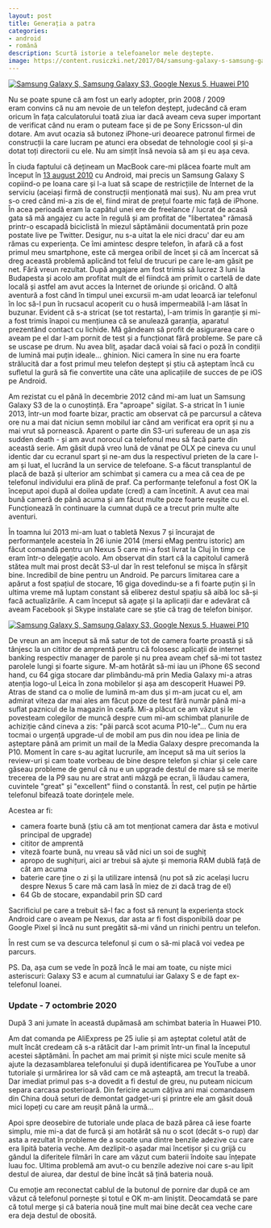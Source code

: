 ```yaml
---
layout: post
title: Generația a patra
categories:
- android
- română
description: Scurtă istorie a telefoanelor mele deștepte.
image: https://content.rusiczki.net/2017/04/samsung-galaxy-s-samsung-galaxy-s3-nexus-5-huawei-p10-980x350.jpg
---
```

[![Samsung Galaxy S, Samsung Galaxy S3, Google Nexus 5, Huawei P10](https://content.rusiczki.net/2017/04/samsung-galaxy-s-samsung-galaxy-s3-nexus-5-huawei-p10-980x350.jpg)](https://content.rusiczki.net/2017/04/samsung-galaxy-s-samsung-galaxy-s3-nexus-5-huawei-p10.jpg)

Nu se poate spune că am fost un early adopter, prin 2008 / 2009 eram convins că nu am nevoie de un telefon deștept, judecând că eram oricum în fața calculatorului toată ziua iar dacă aveam ceva super important de verificat când nu eram o puteam face și de pe Sony Ericsson-ul din dotare. Am avut ocazia să butonez iPhone-uri deoarece patronul firmei de construcții la care lucram pe atunci era obsedat de tehnologie cool și și-a dotat toți directorii cu ele. Nu am simțit însă nevoia să am și eu așa ceva.

În ciuda faptului că dețineam un MacBook care-mi plăcea foarte mult am început în [13 august 2010](https://www.rusiczki.net/2010/08/19/rusiczki-net-now-100-more-mobile-friendly/) cu Android, mai precis un Samsung Galaxy S copiind-o pe Ioana care și l-a luat să scape de restricțiile de Internet de la serviciu (aceiași firmă de construcții menționată mai sus). Nu am prea vrut s-o cred când mi-a zis de el, fiind mirat de prețul foarte mic față de iPhone. În acea perioadă eram la capătul unei ere de freelance / lucrat de acasă gata să mă angajez cu acte în regulă și am profitat de "libertatea" rămasă printr-o escapadă biciclistă în miezul săptămânii documentată prin poze postate live pe Twitter. Desigur, nu s-a uitat la ele nici dracu' dar eu am rămas cu experiența. Ce îmi amintesc despre telefon, în afară că a fost primul meu smartphone, este că mergea oribil de încet și că am încercat să dreg această problemă aplicând tot felul de trucuri pe care le-am găsit pe net. Fără vreun rezultat. După angajare am fost trimis să lucrez 3 luni la Budapesta și acolo am profitat mult de el fiindcă am primit o cartelă de date locală și astfel am avut acces la Internet de oriunde și oricând. O altă aventură a fost când în timpul unei excursii m-am udat leoarcă iar telefonul în loc să-l pun în rucsacul acoperit cu o husă impermeabilă l-am lăsat în buzunar. Evident că s-a stricat (se tot restarta), l-am trimis în garanție și mi-a fost trimis înapoi cu mențiunea că se anulează garanția, aparatul prezentând contact cu lichide. Mă gândeam să profit de asigurarea care o aveam pe el dar l-am pornit de test și a funcționat fără probleme. Se pare că se uscase pe drum. Nu avea bliț, așadar dacă voiai să faci o poză în condiții de lumină mai puțin ideale... ghinion. Nici camera în sine nu era foarte strălucită dar a fost primul meu telefon deștept și știu că așteptam încă cu sufletul la gură să fie convertite una câte una aplicațiile de succes de pe iOS pe Android.

Am rezistat cu el până în decembrie 2012 când mi-am luat un Samsung Galaxy S3 de la o cunoștință. Era "aproape" sigilat. S-a stricat în 1 iunie 2013, într-un mod foarte bizar, practic am observat că pe parcursul a câteva ore nu a mai dat niciun semn mobilul iar când am verificat era oprit și nu a mai vrut să pornească. Aparent o parte din S3-uri sufereau de un așa zis sudden death - și am avut norocul ca telefonul meu să facă parte din această serie. Am găsit după vreo lună de vânat pe OLX pe cineva cu unul identic dar cu ecranul spart și ne-am dus la respectivul prieten de la care l-am și luat, el lucrând la un service de telefoane. S-a făcut transplantul de placă de bază și ulterior am schimbat și camera cu a mea că cea de pe telefonul individului era plină de praf. Ca performanțe telefonul a fost OK la început apoi după al doilea update (cred) a cam încetinit. A avut cea mai bună cameră de până acuma și am făcut multe poze foarte reușite cu el. Funcționează în continuare la cumnat după ce a trecut prin multe alte aventuri.

În toamna lui 2013 mi-am luat o tabletă Nexus 7 și încurajat de performanțele acesteia în 26 iunie 2014 (mersi eMag pentru istoric) am făcut comandă pentru un Nexus 5 care mi-a fost livrat la Cluj în timp ce eram într-o delegație acolo. Am observat din start că la capitolul cameră stătea mult mai prost decât S3-ul dar în rest telefonul se mișca în sfârșit bine. Incredibil de bine pentru un Android. Pe parcurs limitarea care a apărut a fost spațiul de stocare, 16 giga dovedindu-se a fi foarte puțin și în ultima vreme mă luptam constant să eliberez destul spațiu să aibă loc să-și facă actualizările. A cam început să agațe și la aplicații dar e adevărat că aveam Facebook și Skype instalate care se știe că trag de telefon binișor.

[![Samsung Galaxy S, Samsung Galaxy S3, Google Nexus 5, Huawei P10](https://content.rusiczki.net/2017/04/samsung-galaxy-s-samsung-galaxy-s3-nexus-5-huawei-p10-back-980x342.jpg)](https://content.rusiczki.net/2017/04/samsung-galaxy-s-samsung-galaxy-s3-nexus-5-huawei-p10-back.jpg)

De vreun an am început să mă satur de tot de camera foarte proastă și să tânjesc la un cititor de amprentă pentru că folosesc aplicații de internet banking respectiv manager de parole și nu prea aveam chef să-mi tot tastez parolele lungi și foarte sigure. M-am hotărât să-mi iau un iPhone 6S second hand, cu 64 giga stocare dar plimbându-mă prin Media Galaxy mi-a atras atenția logo-ul Leica în zona mobilelor și așa am descoperit Huawei P9. Atras de stand ca o molie de lumină m-am dus și m-am jucat cu el, am admirat viteza dar mai ales am făcut poze de test fără număr până mi-a suflat paznicul de la magazin în ceafă. Mi-a plăcut ce am văzut și le povesteam colegilor de muncă despre cum mi-am schimbat planurile de achiziție când cineva a zis: "păi parcă scot acuma P10-le"... Cum nu era tocmai o urgență upgrade-ul de mobil am pus din nou idea pe linia de așteptare până am primit un mail de la Media Galaxy despre precomanda la P10. Moment în care s-au agitat lucrurile, am început să ma uit serios la review-uri și cam toate vorbeau de bine despre telefon și chiar și cele care găseau probleme de genul că nu e un upgrade destul de mare să se merite trecerea de la P9 sau nu are strat anti mâzgă pe ecran, îi lăudau camera, cuvintele "great" și "excellent" fiind o constantă. În rest, cel puțin pe hârtie telefonul bifează toate dorințele mele.

Acestea ar fi:
<ul>
  <li>camera foarte bună (știu că am tot menționat camera dar ăsta e motivul principal de upgrade)</li>
  <li>cititor de amprentă</li>
  <li>viteză foarte bună, nu vreau să văd nici un soi de sughiț</li>
  <li>apropo de sughițuri, aici ar trebui să ajute și memoria RAM dublă față de cât am acuma</li>
  <li>baterie care ține o zi și la utilizare intensă (nu pot să zic același lucru despre Nexus 5 care mă cam lasă în miez de zi dacă trag de el)</li>
  <li>64 Gb de stocare, expandabil prin SD card</li>
</ul>
Sacrificiul pe care a trebuit să-l fac a fost să renunț la experiența stock Android care o aveam pe Nexus, dar asta ar fi fost disponibilă doar pe Google Pixel și încă nu sunt pregătit să-mi vând un rinichi pentru un telefon.

În rest cum se va descurca telefonul și cum o să-mi placă voi vedea pe parcurs.

PS. Da, așa cum se vede în poză încă le mai am toate, cu niște mici asteriscuri: Galaxy S3 e acum al cumnatului iar Galaxy S e de fapt ex-telefonul Ioanei.

### Update - 7 octombrie 2020

După 3 ani jumate în această dupămasă am schimbat bateria în Huawei P10.

Am dat comanda pe AliExpress pe 25 iulie și am așteptat coletul atât de mult încât credeam că s-a rătăcit dar l-am primit într-un final la începutul acestei săptămâni. În pachet am mai primit și niște mici scule menite să ajute la dezasamblarea telefonului și după identificarea pe YouTube a unor tutoriale și urmărirea lor să văd cam ce mă așteaptă, am trecut la treabă. Dar imediat primul pas s-a dovedit a fi destul de greu, nu puteam nicicum separa carcasa posterioară. Din fericire acum câțiva ani mai comandasem din China două seturi de demontat gadget-uri și printre ele am găsit două mici lopeți cu care am reușit până la urmă...

Apoi spre deosebire de tutoriale unde placa de bază părea că iese foarte simplu, mie mi-a dat de furcă și am hotărât să nu o scot (decât s-o rup) dar asta a rezultat în probleme de a scoate una dintre benzile adezive cu care era lipită bateria veche. Am dezlipit-o așadar mai încetișor și cu grijă cu gândul la diferitele filmări în care am văzut cum baterii îndoite sau înțepate luau foc. Ultima problemă am avut-o cu benzile adezive noi care s-au lipit destul de aiurea, dar destul de bine încât să țină bateria nouă.

Cu emoție am reconectat cablul de la butonul de pornire dar după ce am văzut că telefonul pornește și totul e OK m-am liniștit. Deocamdată se pare că totul merge și că bateria nouă ține mult mai bine decât cea veche care era deja destul de obosită.
